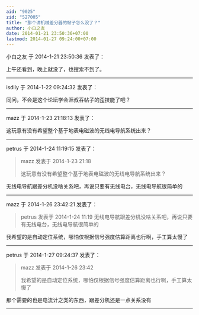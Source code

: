 ```yaml
---
aid: "9025"
zid: "527005"
title: "那个讲机械差分器的帖子怎么没了？"
author: 小白之友
date: 2014-01-21 23:50:36+07:00
lastmod: 2014-01-27 09:24:00+07:00
---
```


小白之友 于 2014-1-21 23:50:36 发表了：

上午还看到，晚上就没了，也搜索不到了。

---

isdily 于 2014-1-22 09:24:32 发表了：

同问，不会是这个论坛学会涯叔吞帖子的歪技能了吧？

---

mazz 于 2014-1-23 21:18:13 发表了：

这玩意有没有希望整个基于地表电磁波的无线电导航系统出来？

---

petrus 于 2014-1-24 11:19:15 发表了：

> mazz 发表于 2014-1-23 21:18
>
> 这玩意有没有希望整个基于地表电磁波的无线电导航系统出来？

无线电导航跟差分机没啥关系吧，再说只要有无线电台，无线电导航很简单的

---

mazz 于 2014-1-26 23:42:21 发表了：

> petrus 发表于 2014-1-24 11:19 无线电导航跟差分机没啥关系吧，再说只要有无线电台，无线电导航很简单的

我希望的是自动定位系统，哪怕仅根据信号强度估算距离也行啊，手工算太慢了

---

petrus 于 2014-1-27 09:24:37 发表了：

> mazz 发表于 2014-1-26 23:42
>
> 我希望的是自动定位系统，哪怕仅根据信号强度估算距离也行啊，手工算太慢了

那个需要的也是电流计之类的东西，跟差分机还是一点关系没有

---
